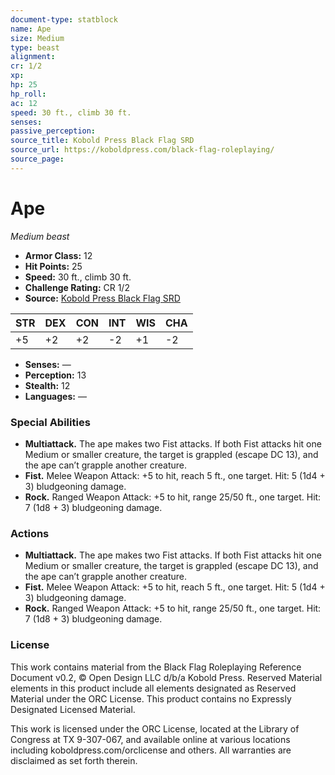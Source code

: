 ```yaml
---
document-type: statblock
name: Ape
size: Medium
type: beast
alignment: 
cr: 1/2
xp: 
hp: 25
hp_roll: 
ac: 12
speed: 30 ft., climb 30 ft.
senses: 
passive_perception: 
source_title: Kobold Press Black Flag SRD
source_url: https://koboldpress.com/black-flag-roleplaying/
source_page: 
---
```


# Ape

*Medium beast*

- **Armor Class:** 12
- **Hit Points:** 25
- **Speed:** 30 ft., climb 30 ft.
- **Challenge Rating:** CR 1/2
- **Source:** [Kobold Press Black Flag SRD](https://koboldpress.com/black-flag-roleplaying/)

| STR | DEX | CON | INT | WIS | CHA |
| --- | --- | --- | --- | --- | --- |
| +5 | +2 | +2 | -2 | +1 | -2 |

- **Senses:** —
- **Perception:** 13
- **Stealth:** 12
- **Languages:** —

### Special Abilities

- **Multiattack.** The ape makes two Fist attacks. If both Fist attacks hit one Medium or smaller creature, the target is grappled (escape DC 13), and the ape can’t grapple another creature.
- **Fist.** Melee Weapon Attack: +5 to hit, reach 5 ft., one target. Hit: 5 (1d4 + 3) bludgeoning damage.
- **Rock.** Ranged Weapon Attack: +5 to hit, range 25/50 ft., one target. Hit: 7 (1d8 + 3) bludgeoning damage.

### Actions

- **Multiattack.** The ape makes two Fist attacks. If both Fist attacks hit one Medium or smaller creature, the target is grappled (escape DC 13), and the ape can’t grapple another creature.
- **Fist.** Melee Weapon Attack: +5 to hit, reach 5 ft., one target. Hit: 5 (1d4 + 3) bludgeoning damage.
- **Rock.** Ranged Weapon Attack: +5 to hit, range 25/50 ft., one target. Hit: 7 (1d8 + 3) bludgeoning damage.

### License

This work contains material from the Black Flag Roleplaying Reference Document v0.2, © Open Design LLC d/b/a Kobold Press. Reserved Material elements in this product include all elements designated as Reserved Material under the ORC License. This product contains no Expressly Designated Licensed Material.

This work is licensed under the ORC License, located at the Library of Congress at TX 9-307-067, and available online at various locations including koboldpress.com/orclicense and others. All warranties are disclaimed as set forth therein.
